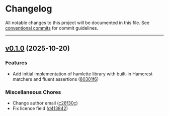 # Changelog

All notable changes to this project will be documented in this file. See [conventional commits](https://www.conventionalcommits.org/) for commit guidelines.

---
## [v0.1.0](https://github.com/ovunccetin/hamlette/releases/tag/v0.1.0) (2025-10-20)

### Features

- Add initial implementation of hamlette library with built-in Hamcrest matchers and fluent assertions ([80301f6](https://github.com/ovunccetin/hamlette/commit/80301f6bb254b01caf17d8bdd443c1a24572c6e3))

### Miscellaneous Chores

- Change author email ([c26f30c](https://github.com/ovunccetin/hamlette/commit/c26f30c0ae3835892207d3849b1a51597baf7bc6))
- Fix licence field ([d413842](https://github.com/ovunccetin/hamlette/commit/d41384271b054f2a585c912f172fbf53c4f9f524))

<!-- generated by git-cliff -->
